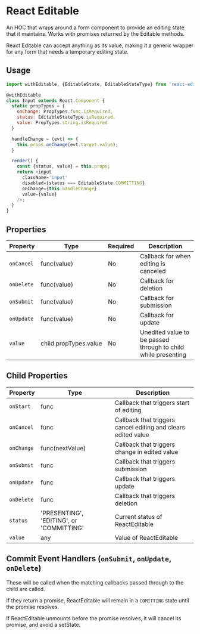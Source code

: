 # React Editable

An HOC that wraps around a form component to provide an editing state that it maintains. Works with promises returned by the Editable methods.

React Editable can accept anything as its value, making it a generic wrapper for any form that needs a temporary editing state.

## Usage

```js
import withEditable, {EditableState, EditableStateType} from 'react-editable-decorator';

@withEditable
class Input extends React.Component {
  static propTypes = {
    onChange: PropTypes.func.isRequired,
    status: EditableStateType.isRequired,
    value: PropTypes.string.isRequired
  }

  handleChange = (evt) => {
    this.props.onChange(evt.target.value);
  }

  render() {
    const {status, value} = this.props;
    return <input
      className='input'
      disabled={status === EditableState.COMMITTING}
      onChange={this.handleChange}
      value={value}
    />;
  }
}
```

## Properties


Property   | Type                  | Required | Description
-----------|-----------------------|----------|--------------------------------------------------------------
`onCancel` | func(value)           | No       | Callback for when editing is canceled
`onDelete` | func(value)           | No       | Callback for deletion
`onSubmit` | func(value)           | No       | Callback for submission
`onUpdate` | func(value)           | No       | Callback for update
`value`    | child.propTypes.value | No       | Unedited value to be passed through to child while presenting

## Child Properties

Property   | Type                                     | Description
-----------|------------------------------------------|--------------------------------------------------------------
`onStart`  | func                                     | Callback that triggers start of editing
`onCancel` | func                                     | Callback that triggers cancel editing and clears edited value
`onChange` | func(nextValue)                          | Callback that triggers change in edited value
`onSubmit` | func                                     | Callback that triggers submission
`onUpdate` | func                                     | Callback that triggers update
`onDelete` | func                                     | Callback that triggers deletion
`status`   | 'PRESENTING', 'EDITING', or 'COMMITTING' | Current status of ReactEditable
`value`    | any                                      | Value of ReactEditable

## Commit Event Handlers (`onSubmit`, `onUpdate`, `onDelete`)

These will be called when the matching callbacks passed through to the child are called.

If they return a promise, ReactEditable will remain in a `COMITTING` state until the promise resolves.

If ReactEditable unmounts before the promise resolves, it will cancel its promise, and avoid a setState.
